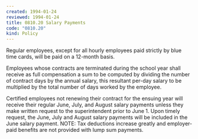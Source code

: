 ```yaml
---
created: 1994-01-24
reviewed: 1994-01-24
title: 0810.20 Salary Payments
code: "0810.20"
kind: Policy
---
```


Regular employees, except for all hourly employees paid strictly by blue time cards, will be paid on a 12-month basis.

Employees whose contracts are terminated during the school year shall receive as full compensation a sum to be computed by dividing the number of contract days by the annual salary, this resultant per-day salary to be multiplied by the total number of days worked by the employee.

Certified employees not renewing their contract for the ensuing year will receive their regular June, July, and August salary payments unless they make written request to the superintendent prior to June 1. Upon timely request, the June, July and August salary payments will be included in the June salary payment. NOTE: Tax deductions increase greatly and employer-paid benefits are not provided with lump sum payments.
